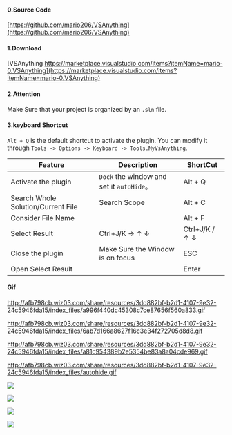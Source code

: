 
#### 0.Source Code 
[https://github.com/mario206/VSAnything](https://github.com/mario206/VSAnything)

#### 1.Download

[VSAnything https://marketplace.visualstudio.com/items?itemName=mario-0.VSAnything](https://marketplace.visualstudio.com/items?itemName=mario-0.VSAnything)

#### 2.Attention

Make Sure that your project is organized by an `.sln` file.

#### 3.keyboard Shortcut
`Alt + Q` is the default shortcut to activate the plugin.
You can modify it through `Tools -> Options -> Keyboard -> Tools.MyVsAnything`.

Feature|Description|ShortCut
----| ----| ----
Activate the plugin | `Dock` the window and set it `autoHide`。| Alt + Q
Search Whole Solution/Current File| Search Scope | Alt + C
Consider File Name| |Alt + F 
Select Result | Ctrl+J/K  -> ↑  ↓  | Ctrl+J/K /  ↑ ↓
Close the plugin|Make Sure the Window is on focus|ESC
Open Select Result| |Enter


#### Gif 
http://afb798cb.wiz03.com/share/resources/3dd882bf-b2d1-4107-9e32-24c5946fda15/index_files/a996f440dc45308c7ce87656f560a833.gif

http://afb798cb.wiz03.com/share/resources/3dd882bf-b2d1-4107-9e32-24c5946fda15/index_files/6ab7d166a8627f16c3e34f272705d8d8.gif

http://afb798cb.wiz03.com/share/resources/3dd882bf-b2d1-4107-9e32-24c5946fda15/index_files/a81c954389b2e5354be83a8a04cde969.gif

http://afb798cb.wiz03.com/share/resources/3dd882bf-b2d1-4107-9e32-24c5946fda15/index_files/autohide.gif


![](http://afb798cb.wiz03.com/share/resources/3dd882bf-b2d1-4107-9e32-24c5946fda15/index_files/a996f440dc45308c7ce87656f560a833.gif)

![](http://afb798cb.wiz03.com/share/resources/3dd882bf-b2d1-4107-9e32-24c5946fda15/index_files/6ab7d166a8627f16c3e34f272705d8d8.gif)

![](http://afb798cb.wiz03.com/share/resources/3dd882bf-b2d1-4107-9e32-24c5946fda15/index_files/a81c954389b2e5354be83a8a04cde969.gif)

![](http://afb798cb.wiz03.com/share/resources/3dd882bf-b2d1-4107-9e32-24c5946fda15/index_files/autohide.gif)
